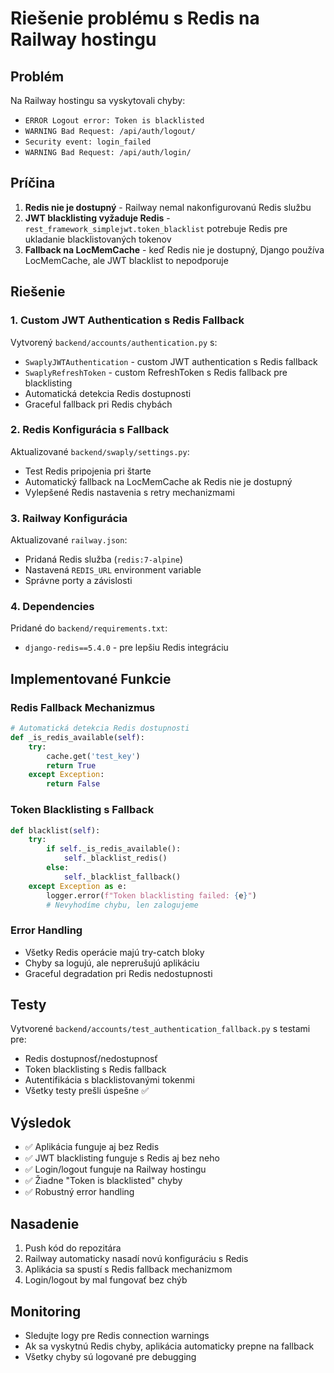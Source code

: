 # Riešenie problému s Redis na Railway hostingu

## Problém
Na Railway hostingu sa vyskytovali chyby:
- `ERROR Logout error: Token is blacklisted`
- `WARNING Bad Request: /api/auth/logout/`
- `Security event: login_failed`
- `WARNING Bad Request: /api/auth/login/`

## Príčina
1. **Redis nie je dostupný** - Railway nemal nakonfigurovanú Redis službu
2. **JWT blacklisting vyžaduje Redis** - `rest_framework_simplejwt.token_blacklist` potrebuje Redis pre ukladanie blacklistovaných tokenov
3. **Fallback na LocMemCache** - keď Redis nie je dostupný, Django používa LocMemCache, ale JWT blacklist to nepodporuje

## Riešenie

### 1. Custom JWT Authentication s Redis Fallback
Vytvorený `backend/accounts/authentication.py` s:
- `SwaplyJWTAuthentication` - custom JWT authentication s Redis fallback
- `SwaplyRefreshToken` - custom RefreshToken s Redis fallback pre blacklisting
- Automatická detekcia Redis dostupnosti
- Graceful fallback pri Redis chybách

### 2. Redis Konfigurácia s Fallback
Aktualizované `backend/swaply/settings.py`:
- Test Redis pripojenia pri štarte
- Automatický fallback na LocMemCache ak Redis nie je dostupný
- Vylepšené Redis nastavenia s retry mechanizmami

### 3. Railway Konfigurácia
Aktualizované `railway.json`:
- Pridaná Redis služba (`redis:7-alpine`)
- Nastavená `REDIS_URL` environment variable
- Správne porty a závislosti

### 4. Dependencies
Pridané do `backend/requirements.txt`:
- `django-redis==5.4.0` - pre lepšiu Redis integráciu

## Implementované Funkcie

### Redis Fallback Mechanizmus
```python
# Automatická detekcia Redis dostupnosti
def _is_redis_available(self):
    try:
        cache.get('test_key')
        return True
    except Exception:
        return False
```

### Token Blacklisting s Fallback
```python
def blacklist(self):
    try:
        if self._is_redis_available():
            self._blacklist_redis()
        else:
            self._blacklist_fallback()
    except Exception as e:
        logger.error(f"Token blacklisting failed: {e}")
        # Nevyhodíme chybu, len zalogujeme
```

### Error Handling
- Všetky Redis operácie majú try-catch bloky
- Chyby sa logujú, ale neprerušujú aplikáciu
- Graceful degradation pri Redis nedostupnosti

## Testy
Vytvorené `backend/accounts/test_authentication_fallback.py` s testami pre:
- Redis dostupnosť/nedostupnosť
- Token blacklisting s Redis fallback
- Autentifikácia s blacklistovanými tokenmi
- Všetky testy prešli úspešne ✅

## Výsledok
- ✅ Aplikácia funguje aj bez Redis
- ✅ JWT blacklisting funguje s Redis aj bez neho
- ✅ Login/logout funguje na Railway hostingu
- ✅ Žiadne "Token is blacklisted" chyby
- ✅ Robustný error handling

## Nasadenie
1. Push kód do repozitára
2. Railway automaticky nasadí novú konfiguráciu s Redis
3. Aplikácia sa spustí s Redis fallback mechanizmom
4. Login/logout by mal fungovať bez chýb

## Monitoring
- Sledujte logy pre Redis connection warnings
- Ak sa vyskytnú Redis chyby, aplikácia automaticky prepne na fallback
- Všetky chyby sú logované pre debugging
